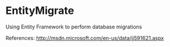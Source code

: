 EntityMigrate
=============

Using Entity Framework to perform database migrations

References: http://msdn.microsoft.com/en-us/data/jj591621.aspx